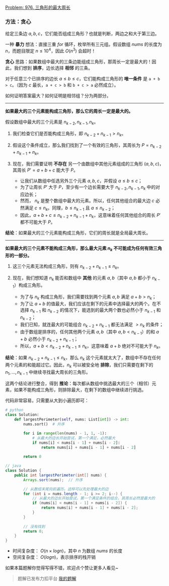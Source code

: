 [Problem: 976. 三角形的最大周长](https://leetcode.cn/problems/largest-perimeter-triangle/description/)

### 方法：贪心

给定三条边 $a,b,c$，它们能否组成三角形？也就是判断，两边之和大于第三边。

一种 **暴力** 想法：直接三重 $for$ 循环，枚举所有三元组。假设数组 $nums$ 的长度为 $n$，而题目限定 $n\leq 10^4$，因此 $O(n^3)$ 会超时！

**贪心** 思路：如果数组中最大的三条边能组成三角形，那周长一定是最大的！因此，我们想到 **排序**，边长选择 **相邻** 的三条。

对于任意三个已排序的边长 $a\leq b\leq c$，它们能构成三角形的 **唯一条件** 是 `a + b > c`。（因为 $c$ 最长，`a + c > b` 和 `b + c > a` 必然成立）。

如何证明答案最大？如何证明是相邻组？分为两部分。

---

**如果最大的三个元素能构成三角形，那么它的周长一定是最大的。**

假设数组中最大的三个元素是 $n_{k-2}, n_{k-1}, n_k$。

1. 我们检查它们是否能构成三角形，即 $n_{k-2} + n_{k-1} > n_k$。

2. 假设这个条件成立，那么我们找到了一个有效的三角形，其周长为 $P = n_{k-2} + n_{k-1} + n_k$。

3. 现在，我们需要证明 **不存在** 另一个由数组中其他元素组成的三角形 $(a, b, c)$，其周长 $P' = a + b + c$ 能大于 $P$。

    - 让我们从数组中任选另外三个元素 $a, b, c$，并假设 $a ≤ b ≤ c$；
    - 为了让周长 $P'$ 大于 $P$，至少有一个边长需要大于 $n_{k-2}, n_{k-1}, n_k$ 中的对应边长；
    - 然而， $n_k$ 是整个数组中最大的元素。所以，任何其他组合的最大边 $c$ 必然满足 $c ≤ n_k$。同理，$b ≤ n_{k-1}$ 且 $a ≤ n_{k-2}$；
    - 因此，$a + b + c ≤ n_{k-2} + n_{k-1} + n_k$，这意味着任何其他组合的周长 $P'$ 都不可能大于 $P$。

**结论**：如果最大的三个元素能构成三角形，它们的周长就是全局最大周长。

---

**如果最大的三个元素不能构成三角形，那么最大元素 $n_k$ 不可能成为任何有效三角形的一部分。**

1. 这三个元素无法构成三角形，则有 $n_{k-2} + n_{k-1} ≤ n_k$。

2. 现在，我们想知道 $n_k$ 能否和数组中 **其他** 的元素 $a, b$（其中 $a, b$ 都小于 $n_{k-1}$）构成三角形。

    - 为了与 $n_k$ 构成三角形，我们需要找到两个元素 $a, b$ 满足 $a + b > n_k$；
    - 为了让 $a + b$ 的值最大，我们应该在剩下的元素中选择最大的两个。在不选择 $n_{k-1}$ 和 $n_{k-2}$ 的情况下，能选到的最大两个数也必然小于 $n_{k-1}$ 和 $n_{k-2}$；
    - 我们已知，就连最大的可能组合 $n_{k-2} + n_{k-1}$ 都无法满足 $> n_k$ 的条件；
    - 由于数组是排序的，任何其他两个元素 $a, b$（其中 $a, b < n_{k-1}$）的和 $a + b$ 必然小于 $n_{k-2} + n_{k-1}$；
    - 所以，$a + b < n_{k-2} + n_{k-1} ≤ n_k$，这意味着 $a + b$ 绝对不可能大于 $n_k$。

**结论**：如果 $n_{k-2} + n_{k-1} ≤ n_k$，那么 $n_k$ 这个元素就太大了，数组中不存在任何两个元素的和能超过它。因此，$n_k$ 可以被安全地 **排除**，我们只需要在剩下的 $n_1, ..., n_{k-1}$ 中继续寻找最大周长的三角形。

这两个结论进行整合，得到 **推论**：每次都从数组中挑选最大的三个（相邻）元素，如果不能构成三角形，则排除最大，在剩下的数组中继续进行挑选。

代码非常容易，只需要从大到小遍历即可：

```Python
# python
class Solution:
    def largestPerimeter(self, nums: List[int]) -> int:
        nums.sort()  # 升序

        for i in range(len(nums) - 1, 1, -1):
            # 从最大的边长开始尝试，第一个满足，必然最大
            if nums[i] < nums[i - 1] + nums[i - 2]:
                return nums[i] + nums[i - 1] + nums[i - 2]
        
        return 0
```

```Java
// java
class Solution {
    public int largestPerimeter(int[] nums) {
        Arrays.sort(nums);  // 升序

        // 从数组末尾向前遍历，这样可以先处理最大的边
        for (int i = nums.length - 1; i >= 2; i--) {
            // 从最大的边长开始尝试，第一个满足条件的组合，其周长必然是最大的
            if (nums[i] < nums[i - 1] + nums[i - 2]) {
                return nums[i] + nums[i - 1] + nums[i - 2];
            }
        }
        
        // 没有找到
        return 0;
    }
}
```

- 时间复杂度： $O(n\times logn)$，其中 $n$ 为数组 $nums$ 的长度
- 空间复杂度： $O(logn)$，表示排序的栈开销

如果本篇题解你觉得写得不错，欢迎点个赞让更多人看见~

> 题解已发布力扣平台 [我的题解](https://leetcode.cn/problems/largest-perimeter-triangle/solutions/3794038/tan-xin-wei-shi-yao-pai-xu-zheng-que-fan-d312/)
